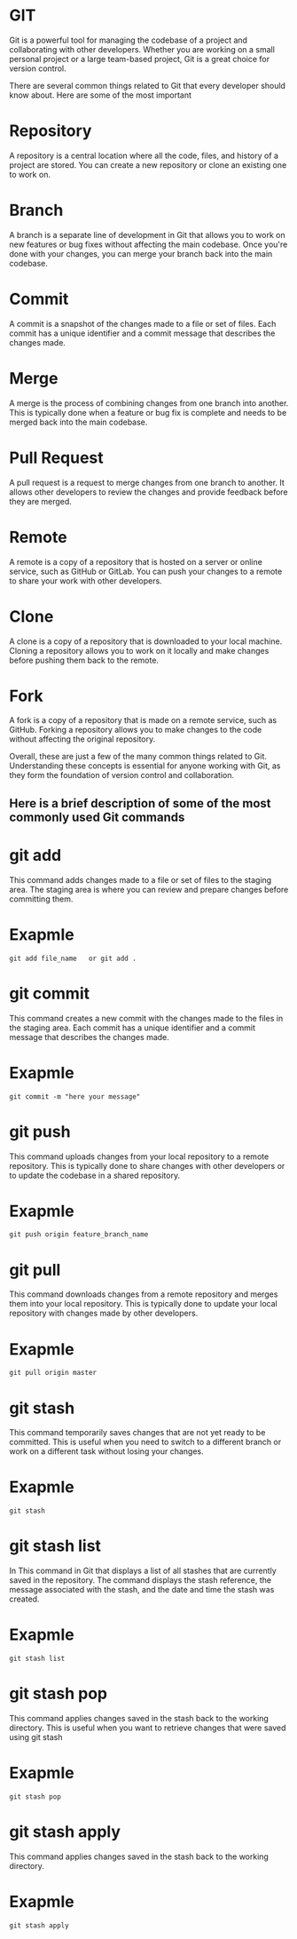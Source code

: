 # GIT
 Git is a powerful tool for managing the codebase of a project and collaborating with other developers. Whether you are working on a small personal project or a large team-based project, Git is a great choice for version control.


 There are several common things related to Git that every developer should know about. Here are some of the most important 

# Repository
A repository is a central location where all the code, files, and history of a project are stored. You can create a new repository or clone an existing one to work on.

# Branch 
A branch is a separate line of development in Git that allows you to work on new features or bug fixes without affecting the main codebase. Once you're done with your changes, you can merge your branch back into the main codebase.

# Commit  
A commit is a snapshot of the changes made to a file or set of files. Each commit has a unique identifier and a commit message that describes the changes made.

# Merge 
A merge is the process of combining changes from one branch into another. This is typically done when a feature or bug fix is complete and needs to be merged back into the main codebase.

# Pull Request 
A pull request is a request to merge changes from one branch to another. It allows other developers to review the changes and provide feedback before they are merged.

# Remote 
A remote is a copy of a repository that is hosted on a server or online service, such as GitHub or GitLab. You can push your changes to a remote to share your work with other developers.

# Clone 
A clone is a copy of a repository that is downloaded to your local machine. Cloning a repository allows you to work on it locally and make changes before pushing them back to the remote.

# Fork 
A fork is a copy of a repository that is made on a remote service, such as GitHub. Forking a repository allows you to make changes to the code without affecting the original repository.

Overall, these are just a few of the many common things related to Git. Understanding these concepts is essential for anyone working with Git, as they form the foundation of version control and collaboration.



## Here is a brief description of some of the most commonly used Git commands 

# git add 
This command adds changes made to a file or set of files to the staging area. The staging area is where you can review and prepare changes before committing them.

 # Exapmle

    git add file_name   or git add .

# git commit 
This command creates a new commit with the changes made to the files in the staging area. Each commit has a unique identifier and a commit message that describes the changes made.

 # Exapmle

    git commit -m "here your message"

# git push
This command uploads changes from your local repository to a remote repository. This is typically done to share changes with other developers or to update the codebase in a shared repository.

 # Exapmle

    git push origin feature_branch_name

# git pull
This command downloads changes from a remote repository and merges them into your local repository. This is typically done to update your local repository with changes made by other developers.

 # Exapmle

    git pull origin master

# git stash
This command temporarily saves changes that are not yet ready to be committed. This is useful when you need to switch to a different branch or work on a different task without losing your changes.

 # Exapmle

    git stash

# git stash list
In This command in Git that displays a list of all stashes that are currently saved in the repository. The command displays the stash reference, the message associated with the stash, and the date and time the stash was created.

 # Exapmle

    git stash list

# git stash pop
This command applies changes saved in the stash back to the working directory. This is useful when you want to retrieve changes that were saved using git stash

 # Exapmle

    git stash pop

# git stash apply
This command applies changes saved in the stash back to the working directory.

 # Exapmle

    git stash apply




